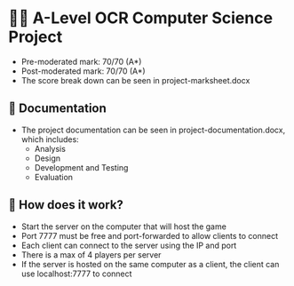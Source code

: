 # 🧑‍💻 A-Level OCR Computer Science Project
- Pre-moderated mark: 70/70 (A*)
- Post-moderated mark: 70/70 (A*)
- The score break down can be seen in project-marksheet.docx
## 📁 Documentation
- The project documentation can be seen in project-documentation.docx, which includes:
    - Analysis
    - Design
    - Development and Testing
    - Evaluation
## 💭 How does it work?
- Start the server on the computer that will host the game
- Port 7777 must be free and port-forwarded to allow clients to connect
- Each client can connect to the server using the IP and port
- There is a max of 4 players per server
- If the server is hosted on the same computer as a client, the client can use localhost:7777 to connect
